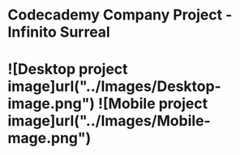 <h1 text-align="center">Codecademy Company Project - Infinito Surreal<h1>
![Desktop project image]url("../Images/Desktop-image.png")
![Mobile project image]url("../Images/Mobile-mage.png")

